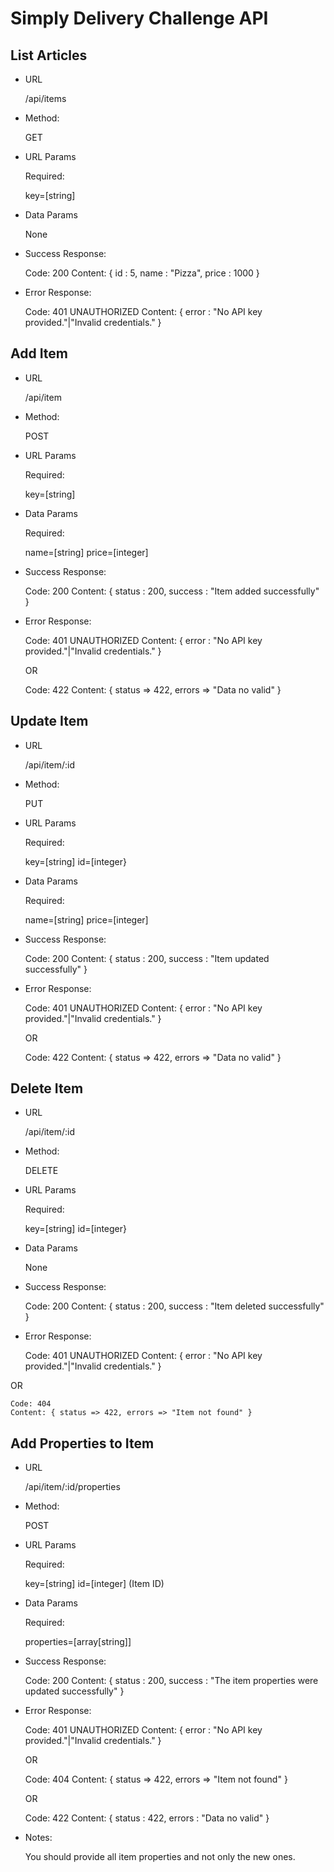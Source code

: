# Simply Delivery Challenge API

## List Articles

- URL

	/api/items
	
- Method:

	GET

- URL Params
	
	Required:
	
	key=[string]
	
- Data Params
	
	None
	
- Success Response:

	Code: 200
	Content: { id : 5, name : "Pizza", price : 1000 }
	
- Error Response:

	Code: 401 UNAUTHORIZED
	Content: { error : "No API key provided."|"Invalid credentials." }

## Add Item
	
- URL

	/api/item
	
- Method:

	POST

- URL Params

	Required:
	
	key=[string]
	
- Data Params
	
	Required:

	name=[string]
	price=[integer]
	
- Success Response:

	Code: 200
	Content: { status : 200, success : "Item added successfully" }
	
- Error Response:

	Code: 401 UNAUTHORIZED
	Content: { error : "No API key provided."|"Invalid credentials." }

	OR

	Code: 422
	Content: { status => 422, errors => "Data no valid" }

## Update Item

- URL

	/api/item/:id
	
- Method:

	PUT

- URL Params

	Required:
	
	key=[string]
	id=[integer}	
	
- Data Params
	
	Required:

	name=[string]
	price=[integer]
	
- Success Response:

	Code: 200
	Content: { status : 200, success : "Item updated successfully" }
	
- Error Response:

	Code: 401 UNAUTHORIZED
	Content: { error : "No API key provided."|"Invalid credentials." }

	OR
	
	Code: 422
	Content: { status => 422, errors => "Data no valid" }

## Delete Item

- URL

	/api/item/:id
	
- Method:

	DELETE

- URL Params

	Required:
	
	key=[string]
	id=[integer}	
	
- Data Params
	
	None
	
- Success Response:

	Code: 200
	Content: { status : 200, success : "Item deleted successfully" }
	
- Error Response:

	Code: 401 UNAUTHORIZED
	Content: { error : "No API key provided."|"Invalid credentials." }

OR

	Code: 404
	Content: { status => 422, errors => "Item not found" }

## Add Properties to Item

- URL

	/api/item/:id/properties
	
- Method:

	POST

- URL Params

	Required:
	
	key=[string]
	id=[integer] (Item ID)	
	
- Data Params
	
	Required:

	properties=[array[string]]
	
- Success Response:

	Code: 200
	Content: { status : 200, success : "The item properties were updated successfully" }
	
- Error Response:

	Code: 401 UNAUTHORIZED
	Content: { error : "No API key provided."|"Invalid credentials." }

	OR

	Code: 404
	Content: { status => 422, errors => "Item not found" }

	OR

	Code: 422
	Content: { status : 422, errors : "Data no valid" }

- Notes:

	You should provide all item properties and not only the new ones.
